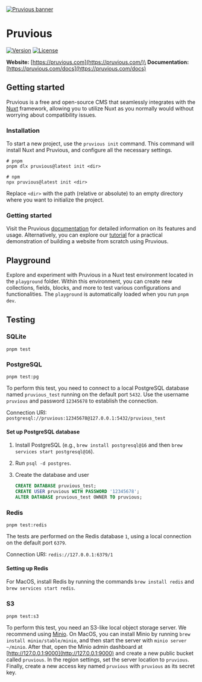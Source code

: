 [![Pruvious banner](https://raw.githubusercontent.com/pruvious/pruvious/main/.github/assets/banner.png)](https://pruvious.com)

# Pruvious

<p>
  <a href="https://www.npmjs.com/package/pruvious"><img src="https://img.shields.io/npm/v/pruvious.svg?style=flat&colorA=030712&colorB=0652dd" alt="Version"></a>
  <a href="./LICENSE"><img src="https://img.shields.io/github/license/pruvious/pruvious.svg?style=flat&colorA=030712&colorB=0652dd" alt="License"></a>
</p>

**Website:** [https://pruvious.com](https://pruvious.com/)\
**Documentation:** [https://pruvious.com/docs](https://pruvious.com/docs)

## Getting started

Pruvious is a free and open-source CMS that seamlessly integrates with the [Nuxt](https://nuxt.com) framework, allowing you to utilize Nuxt as you normally would without worrying about compatibility issues.

### Installation

To start a new project, use the `pruvious init` command. This command will install Nuxt and Pruvious, and configure all the necessary settings.

```shell
# pnpm
pnpm dlx pruvious@latest init <dir>

# npm
npx pruvious@latest init <dir>
```

Replace `<dir>` with the path (relative or absolute) to an empty directory where you want to initialize the project.

### Getting started

Visit the Pruvious [documentation](https://pruvious.com/docs) for detailed information on its features and usage. Alternatively, you can explore our [tutorial](https://pruvious.com/tutorial) for a practical demonstration of building a website from scratch using Pruvious.

## Playground

Explore and experiment with Pruvious in a Nuxt test environment located in the `playground` folder. Within this environment, you can create new collections, fields, blocks, and more to test various configurations and functionalities. The `playground` is automatically loaded when you run `pnpm dev`.

## Testing

### SQLite

```shell
pnpm test
```

### PostgreSQL

```shell
pnpm test:pg
```

To perform this test, you need to connect to a local PostgreSQL database named `pruvious_test` running on the default port `5432`.
Use the username `pruvious` and password `12345678` to establish the connection.

Connection URI: `postgresql://pruvious:12345678@127.0.0.1:5432/pruvious_test`

#### Set up PostgreSQL database

1. Install PostgreSQL (e.g., `brew install postgresql@16` and then `brew services start postgresql@16`).
2. Run `psql -d postgres`.
3. Create the database and user

   ```sql
   CREATE DATABASE pruvious_test;
   CREATE USER pruvious WITH PASSWORD '12345678';
   ALTER DATABASE pruvious_test OWNER TO pruvious;
   ```

### Redis

```shell
pnpm test:redis
```

The tests are performed on the Redis database `1`, using a local connection on the default port `6379`.

Connection URI: `redis://127.0.0.1:6379/1`

#### Setting up Redis

For MacOS, install Redis by running the commands `brew install redis` and `brew services start redis`.

### S3

```shell
pnpm test:s3
```

To perform this test, you need an S3-like local object storage server.
We recommend using [Minio](https://github.com/minio/minio).
On MacOS, you can install Minio by running `brew install minio/stable/minio`, and then start the server with `minio server ~/minio`.
After that, open the Minio admin dashboard at [http://127.0.0.1:9000](http://127.0.0.1:9000) and create a new public bucket called `pruvious`.
In the region settings, set the server location to `pruvious`.
Finally, create a new access key named `pruvious` with `pruvious` as its secret key.
